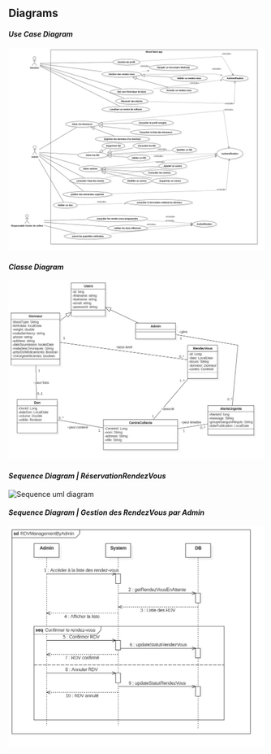 ## **Diagrams**
#### ***Use Case Diagram***
![Use case uml diagram](./uml/UseCaseDiagram1.jpg)

#### ***Classe Diagram***
![Classe uml diagram](./uml/BloodBankClassDiagram1.jpg)

#### ***Sequence Diagram | RéservationRendezVous***
![Sequence uml diagram](./uml/RéservationRendezVous.jpg)


#### ***Sequence Diagram | Gestion des RendezVous par Admin***
![Sequence uml diagram](./uml/RDVManagementByAdmin.jpg)